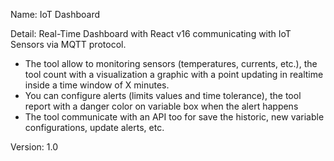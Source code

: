 Name: IoT Dashboard

Detail: 
  Real-Time Dashboard with React v16 communicating with IoT Sensors via MQTT protocol.

  - The tool allow to monitoring sensors (temperatures, currents, etc.), the tool count with a visualization a graphic with a point updating in realtime inside a time window of X minutes.
  - You can configure alerts (limits values and time tolerance), the tool report with a danger color on variable box when the alert happens
  - The tool communicate with an API too for save the historic, new variable configurations, update alerts, etc.


Version: 1.0
